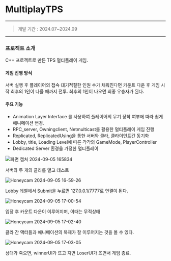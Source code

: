 # MultiplayTPS
---
> 개발 기간 : 2024.07~2024.09

---
### 프로젝트 소개

C++ 프로젝트로 만든 TPS 멀티플레이 게임.

#### 게임 진행 방식
서버 실행 후 플레이어의 접속 대기적절한 인원 수가 채워진다면 카운트 다운 후 게임 시작
최후의 1인이 나올 때까지 전투. 최후의 1인이 나오면 최종 우승자가 된다.

#### 주요 기능

- Animation Layer Interface 를 사용하여 플레이어의 무기 장착 여부에 따라 쉽게 애니메이션 변경.
- RPC_server, Owningclient, Netmulticast를 활용한 멀티플레이 게임 진행
- Replicated, ReplicatedUsing을 통한 서버와 클라, 클라이언트간 동기화
- Lobby, title, Loading Level에 따른 각각의 GameMode, PlayerController
- Dedicated Server 환경을 가정한 멀티플레이

![화면 캡처 2024-09-05 165834](https://github.com/user-attachments/assets/c140c0bb-88df-48c3-b926-5aee5ba32c7f)

서버와 두 개의 클라를 열고 테스트

![Honeycam 2024-09-05 16-59-26](https://github.com/user-attachments/assets/eb0f12be-6fa7-4b5f-a840-2bc5ad27dc01)

Lobby 레벨에서 Submit을 누르면 127.0.0.1/7777로 연결이 된다.

![Honeycam 2024-09-05 17-00-54](https://github.com/user-attachments/assets/6939ff58-bafa-4f48-9574-7d56ed9cd974)

입장 후 카운트 다운이 이루어지며, 이때는 무적상태

![Honeycam 2024-09-05 17-02-40](https://github.com/user-attachments/assets/ae75d8f0-00eb-4d7b-87b1-86578669a6ba)

클라 간 액터들과 애니메이션의 복제가 잘 이루어지는 것을 볼 수 있다.

![Honeycam 2024-09-05 17-03-05](https://github.com/user-attachments/assets/361f5711-77e3-4a61-a348-977b52dec99d)

상대가 죽으면, winnerUI가 뜨고 지면 LoserUI가 뜨면서 게임 종료.


